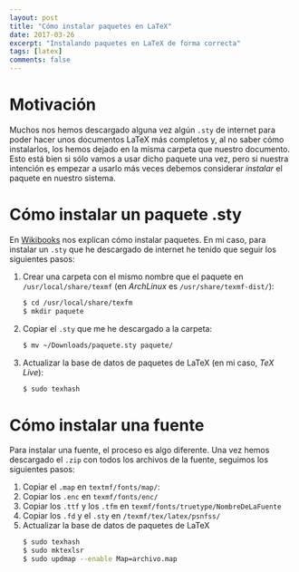 ```yaml
---
layout: post
title: "Cómo instalar paquetes en LaTeX"
date: 2017-03-26
excerpt: "Instalando paquetes en LaTeX de forma correcta"
tags: [latex]
comments: false
---
```


# Motivación
Muchos nos hemos descargado alguna vez algún `.sty` de internet para poder hacer unos documentos LaTeX más completos y, al no saber cómo instalarlos, los hemos dejado en la misma carpeta que nuestro documento. Esto está  bien si sólo vamos a usar dicho paquete una vez, pero si nuestra intención es empezar a usarlo más veces debemos considerar _instalar_ el paquete en nuestro sistema.

# Cómo instalar un paquete .sty
En [Wikibooks](https://en.wikibooks.org/wiki/LaTeX/Installing_Extra_Packages) nos explican cómo instalar paquetes. En mi caso, para instalar un `.sty` que he descargado de internet he tenido que seguir los siguientes pasos:

1. Crear una carpeta con el mismo nombre que el paquete en `/usr/local/share/texmf` (en _ArchLinux_ es `/usr/share/texmf-dist/`):
    ```bash
    $ cd /usr/local/share/texfm
    $ mkdir paquete
    ```

2. Copiar el `.sty` que me he descargado a la carpeta:
    ```bash
    $ mv ~/Downloads/paquete.sty paquete/
    ```

3. Actualizar la base de datos de paquetes de LaTeX (en mi caso, _TeX Live_):
    ```bash
    $ sudo texhash
    ```

# Cómo instalar una fuente

Para instalar una fuente, el proceso es algo diferente. Una vez hemos descargado el `.zip` con todos los archivos de la fuente, seguimos los siguientes pasos:

1. Copiar el `.map` en `textmf/fonts/map/`:
2. Copiar los `.enc` en `texmf/fonts/enc/`
3. Copiar los `.ttf` y los `.tfm` en `texmf/fonts/truetype/NombreDeLaFuente`
4. Copiar los `.fd` y el `.sty` en `/texmf/tex/latex/psnfss/`
5. Actualizar la base de datos de paquetes de LaTeX  
    ```bash
    $ sudo texhash
    $ sudo mktexlsr
    $ sudo updmap --enable Map=archivo.map 
    ```
